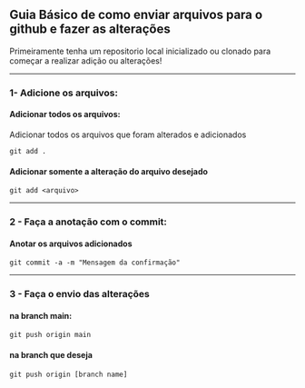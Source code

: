 ## Guia Básico de como enviar arquivos para o github e fazer as alterações 

Primeiramente tenha um repositorio local inicializado ou clonado para começar a realizar adição ou alterações!

---

### 1- Adicione os arquivos:

#### Adicionar todos os arquivos:

Adicionar todos os arquivos que foram alterados e adicionados
~~~
git add .
~~~

#### Adicionar somente a alteração do arquivo desejado 
~~~
git add <arquivo>
~~~

---

### 2 - Faça a anotação com o commit:

#### Anotar os arquivos adicionados
~~~
git commit -a -m "Mensagem da confirmação"
~~~

---

### 3 - Faça o envio das alterações

#### na branch main:
~~~
git push origin main
~~~

#### na branch que deseja
~~~
git push origin [branch name]
~~~



